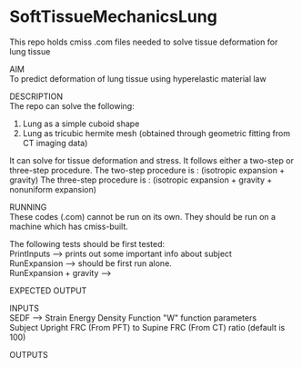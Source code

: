 # SoftTissueMechanicsLung
This repo holds cmiss .com files needed to solve tissue deformation for lung tissue

AIM <br />
To predict deformation of lung tissue using hyperelastic material law

DESCRIPTION <br />
The repo can solve the following:
1) Lung as a simple cuboid shape
2) Lung as tricubic hermite mesh (obtained through geometric fitting from CT imaging data)

It can solve for tissue deformation and stress. It follows either a two-step or three-step procedure.
The two-step procedure is : (isotropic expansion + gravity)
The three-step procedure is : (isotropic expansion + gravity + nonuniform expansion)

RUNNING <br />
These codes (.com) cannot be run on its own. They should be run on a machine which has cmiss-built.

The following tests should be first tested: <br />
PrintInputs --> prints out some important info about subject <br />
RunExpansion --> should be first run alone. <br />
RunExpansion + gravity --> 



EXPECTED OUTPUT


INPUTS <br />
SEDF --> Strain Energy Density Function "W" function parameters <br />
Subject Upright FRC (From PFT) to Supine FRC (From CT) ratio (default is 100)


OUTPUTS


